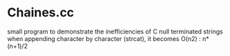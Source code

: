 # Chaines.cc

small program to demonstrate the inefficiencies of C null terminated strings when appending character by character (strcat), it becomes O(n2) : n*(n+1)/2
